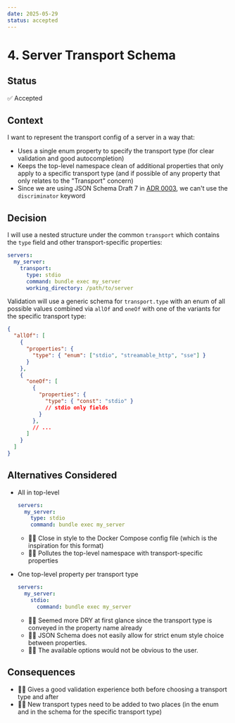 ```yaml
---
date: 2025-05-29
status: accepted
---
```

# 4. Server Transport Schema

## Status

✅ Accepted

## Context

I want to represent the transport config of a server in a way that:

- Uses a single enum property to specify the transport type (for clear
  validation and good autocompletion)
- Keeps the top-level namespace clean of additional properties that only apply
  to a specific transport type (and if possible of any property that only
  relates to the "Transport" concern)
- Since we are using JSON Schema Draft 7 in
  [ADR 0003](./0003-use-json-schema-draft-7.md), we can't use the
  `discriminator` keyword

## Decision

I will use a nested structure under the common `transport` which contains the
`type` field and other transport-specific properties:

```yaml
servers:
  my_server:
    transport:
      type: stdio
      command: bundle exec my_server
      working_directory: /path/to/server
```

Validation will use a generic schema for `transport.type` with an enum of all
possible values combined via `allOf` and `oneOf` with one of the variants for
the specific transport type:

```json
{
  "allOf": [
    {
      "properties": {
        "type": { "enum": ["stdio", "streamable_http", "sse"] }
      }
    },
    {
      "oneOf": [
        {
          "properties": {
            "type": { "const": "stdio" }
            // stdio only fields
          }
        },
        // ...
      ]
    }
  ]
}
```

## Alternatives Considered

- All in top-level

  ```yaml
  servers:
    my_server:
      type: stdio
      command: bundle exec my_server
  ```

  - 👍🏻 Close in style to the Docker Compose config file (which is the
    inspiration for this format)
  - 👎🏻 Pollutes the top-level namespace with transport-specific properties

- One top-level property per transport type

  ```yaml
  servers:
    my_server:
      stdio:
        command: bundle exec my_server
  ```

  - 👍🏻 Seemed more DRY at first glance since the transport type is conveyed
    in the property name already
  - 👎🏻 JSON Schema does not easily allow for strict enum style choice between
    properties.
  - 👎🏻 The available options would not be obvious to the user.

## Consequences

- 👍🏻 Gives a good validation experience both before choosing a transport type
  and after
- 👎🏻 New transport types need to be added to two places (in the enum and in the
  schema for the specific transport type)
